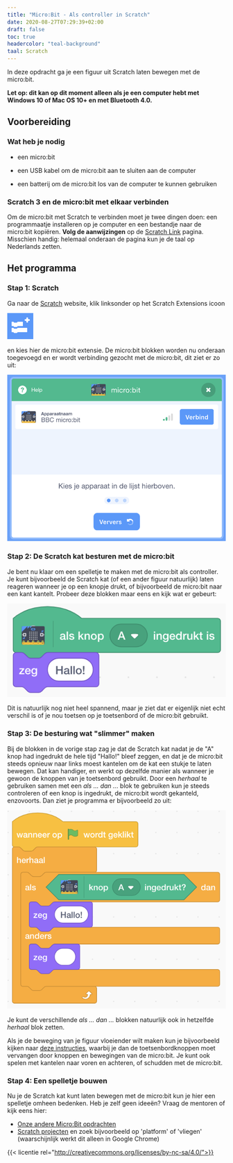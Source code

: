 ```yaml
---
title: "Micro:Bit - Als controller in Scratch"
date: 2020-08-27T07:29:39+02:00
draft: false
toc: true
headercolor: "teal-background"
taal: Scratch
---
```


In deze opdracht ga je een figuur uit Scratch laten bewegen met de micro:bit.

<!--more-->

**Let op: dit kan op dit moment alleen als je een computer hebt met Windows 10 of Mac OS 10+ en met Bluetooth 4.0.**

## Voorbereiding

### Wat heb je nodig

- een micro:bit

- een USB kabel om de micro:bit aan te sluiten aan de computer

- een batterij om de micro:bit los van de computer te kunnen gebruiken

### Scratch 3 en de micro:bit met elkaar verbinden

Om de micro:bit met Scratch te verbinden moet je twee dingen doen: een programmaatje installeren op je computer en een bestandje naar de micro:bit kopiëren. **Volg de aanwijzingen** op de [Scratch Link](https://scratch.mit.edu/microbit) pagina. Misschien handig: helemaal onderaan de pagina kun je de taal op Nederlands zetten.

## Het programma

### Stap 1: Scratch

Ga naar de [Scratch](https://scratch.mit.edu/) website, klik linksonder op het Scratch Extensions icoon

![Extensies](../img/scratch-extensions.png)

 en kies hier de micro:bit extensie. De micro:bit blokken worden nu onderaan toegevoegd en er wordt verbinding gezocht met de micro:bit, dit ziet er zo uit:

![Verbind](../img/microbit-controller-0-verbind.png)

### Stap 2: De Scratch kat besturen met de micro:bit

Je bent nu klaar om een spelletje te maken met de micro:bit als controller. Je kunt bijvoorbeeld de Scratch kat (of een ander figuur natuurlijk) laten reageren wanneer je op een knopje drukt, of bijvoorbeeld de micro:bit naar een kant kantelt. Probeer deze blokken maar eens en kijk wat er gebeurt:

![Zeg Hallo](../img/microbit-controller-1.png)

Dit is natuurlijk nog niet heel spannend, maar je ziet dat er eigenlijk niet echt verschil is of je nou toetsen op je toetsenbord of de micro:bit gebruikt.

### Stap 3: De besturing wat "slimmer" maken

Bij de blokken in de vorige stap zag je dat de Scratch kat nadat je de "A" knop had ingedrukt de hele tijd "Hallo!" bleef zeggen, en dat je de micro:bit steeds opnieuw naar links moest kantelen om de kat een stukje te laten bewegen. Dat kan handiger, en werkt op dezelfde manier als wanneer je gewoon de knoppen van je toetsenbord gebruikt. Door een *herhaal* te gebruiken samen met een *als ... dan ...* blok te gebruiken kun je steeds controleren of een knop is ingedrukt, de micro:bit wordt gekanteld, enzovoorts. Dan ziet je programma er bijvoorbeeld zo uit:

![Zeg Hallo of...](../img/microbit-controller-3.png)

Je kunt de verschillende *als ... dan ...* blokken natuurlijk ook in hetzelfde *herhaal* blok zetten.

Als je de beweging van je figuur vloeiender wilt maken kun je bijvoorbeeld kijken naar [deze instructies](/instructies/scratch-videosensing/#platform-spel), waarbij je dan de toetsenbordknoppen moet vervangen door knoppen en bewegingen van de micro:bit. Je kunt ook spelen met kantelen naar voren en achteren, of schudden met de micro:bit.

### Stap 4: Een spelletje bouwen

Nu je de Scratch kat kunt laten bewegen met de micro:bit kun je hier een spelletje omheen bedenken. Heb je zelf geen ideeën? Vraag de mentoren of kijk eens hier:

- [Onze andere Micro:Bit opdrachten](/instructies/microbit/)
- [Scratch projecten](https://scratch.mit.edu) en zoek bijvoorbeeld op 'platform' of 'vliegen' (waarschijnlijk werkt dit alleen in Google Chrome)

{{< licentie rel="http://creativecommons.org/licenses/by-nc-sa/4.0/">}}
